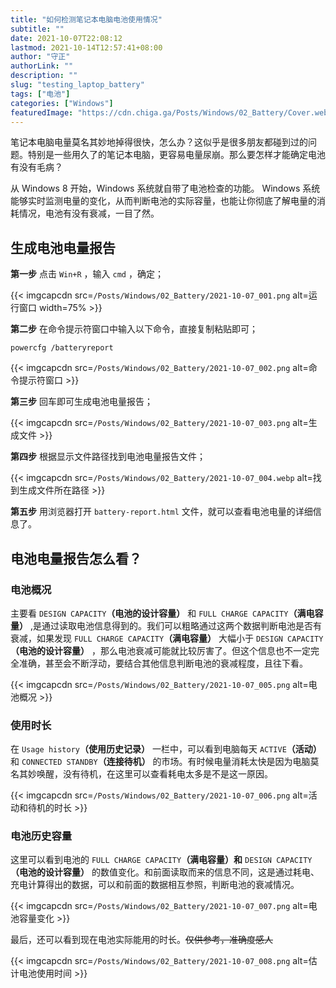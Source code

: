 ```yaml
---
title: "如何检测笔记本电脑电池使用情况"
subtitle: ""
date: 2021-10-07T22:08:12
lastmod: 2021-10-14T12:57:41+08:00
author: "守正"
authorLink: ""
description: ""
slug: "testing_laptop_battery"
tags: ["电池"]
categories: ["Windows"]
featuredImage: "https://cdn.chiga.ga/Posts/Windows/02_Battery/Cover.webp"
---
```


笔记本电脑电量莫名其妙地掉得很快，怎么办？这似乎是很多朋友都碰到过的问题。特别是一些用久了的笔记本电脑，更容易电量尿崩。那么要怎样才能确定电池有没有毛病？

<!--more-->

从 Windows 8 开始，Windows 系统就自带了电池检查的功能。 Windows 系统能够实时监测电量的变化，从而判断电池的实际容量，也能让你彻底了解电量的消耗情况，电池有没有衰减，一目了然。

## 生成电池电量报告

**第一步** 点击 `Win+R` ，输入 `cmd` ，确定；

{{< imgcapcdn src=`/Posts/Windows/02_Battery/2021-10-07_001.png` alt=运行窗口 width=75% >}}

**第二步** 在命令提示符窗口中输入以下命令，直接复制粘贴即可；

```batch
powercfg /batteryreport
```

{{< imgcapcdn src=`/Posts/Windows/02_Battery/2021-10-07_002.png` alt=命令提示符窗口 >}}

**第三步** 回车即可生成电池电量报告；

{{< imgcapcdn src=`/Posts/Windows/02_Battery/2021-10-07_003.png` alt=生成文件 >}}

**第四步** 根据显示文件路径找到电池电量报告文件；

{{< imgcapcdn src=`/Posts/Windows/02_Battery/2021-10-07_004.webp` alt=找到生成文件所在路径 >}}

**第五步** 用浏览器打开 `battery-report.html` 文件，就可以查看电池电量的详细信息了。

## 电池电量报告怎么看？

### 电池概况

主要看 `DESIGN CAPACITY`**（电池的设计容量）** 和 `FULL CHARGE CAPACITY`**（满电容量）** ,是通过读取电池信息得到的。我们可以粗略通过这两个数据判断电池是否有衰减，如果发现 `FULL CHARGE CAPACITY`**（满电容量）** 大幅小于 `DESIGN CAPACITY`**（电池的设计容量）** ，那么电池衰减可能就比较厉害了。但这个信息也不一定完全准确，甚至会不断浮动，要结合其他信息判断电池的衰减程度，且往下看。

{{< imgcapcdn src=`/Posts/Windows/02_Battery/2021-10-07_005.png` alt=电池概况 >}}

### 使用时长

在 `Usage history`**（使用历史记录）** 一栏中，可以看到电脑每天 `ACTIVE`**（活动）** 和 `CONNECTED STANDBY`**（连接待机）** 的市场。有时候电量消耗太快是因为电脑莫名其妙唤醒，没有待机，在这里可以查看耗电太多是不是这一原因。

{{< imgcapcdn src=`/Posts/Windows/02_Battery/2021-10-07_006.png` alt=活动和待机的时长 >}}

### 电池历史容量

这里可以看到电池的 `FULL CHARGE CAPACITY`**（满电容量）和** `DESIGN CAPACITY`**（电池的设计容量）** 的数值变化。和前面读取而来的信息不同，这是通过耗电、充电计算得出的数据，可以和前面的数据相互参照，判断电池的衰减情况。

{{< imgcapcdn src=`/Posts/Windows/02_Battery/2021-10-07_007.png` alt=电池容量变化 >}}

最后，还可以看到现在电池实际能用的时长。~~仅供参考，准确度感人~~

{{< imgcapcdn src=`/Posts/Windows/02_Battery/2021-10-07_008.png` alt=估计电池使用时间 >}}
